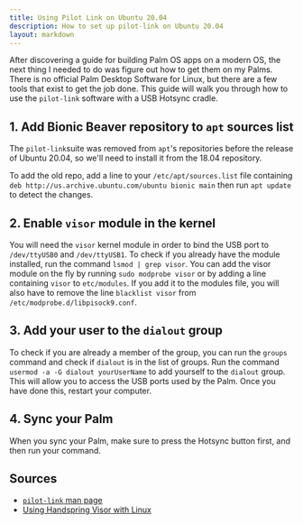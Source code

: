 ```yaml
---
title: Using Pilot Link on Ubuntu 20.04
description: How to set up pilot-link on Ubuntu 20.04
layout: markdown
---
```


After discovering a guide for building Palm OS apps on a modern OS, the next thing I needed to do was figure out how to get them on my Palms. There is no official Palm Desktop Software for Linux, but there are a few tools that exist to get the job done. This guide will walk you through how to use the `pilot-link` software with a USB Hotsync cradle.

## 1. Add Bionic Beaver repository to `apt` sources list

The `pilot-link`suite was removed from `apt`'s repositories before the release of Ubuntu 20.04, so we'll need to install it from the 18.04 repository.

To add the old repo, add a line to your `/etc/apt/sources.list` file containing `deb http://us.archive.ubuntu.com/ubuntu bionic main` then run `apt update` to detect the changes.

## 2. Enable `visor` module in the kernel
You will need the `visor` kernel module in order to bind the USB port to `/dev/ttyUSB0` and `/dev/ttyUSB1`. To check if you already have the module installed, run the command `lsmod | grep visor`. You can add the visor module on the fly by running `sudo modprobe visor` or by adding a line containing `visor` to `etc/modules`. If you add it to the modules file, you will also have to remove the line `blacklist visor` from `/etc/modprobe.d/libpisock9.conf`.

## 3. Add your user to the `dialout` group
To check if you are already a member of the group, you can run the `groups` command and check if `dialout` is in the list of groups. Run the command `usermod -a -G dialout yourUserName` to add yourself to the `dialout` group. This will allow you to access the USB ports used by the Palm. Once you have done this, restart your computer.

## 4. Sync your Palm
When you sync your Palm, make sure to press the Hotsync button first, and then run your command.

## Sources

- [`pilot-link` man page](https://linux.die.net/man/7/pilot-link)
- [Using Handspring Visor with Linux](https://tldp.org/HOWTO/Handspring-Visor/)